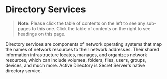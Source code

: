 [title]: # (Directory Services)
[tags]: # (LDAP, directory service)
[priority]: # (1000)

# Directory Services

> **Note:** Please click the table of contents on the left to see any sub-pages to this one. Click the table of contents on the right to see headings on this page.

Directory services are components of network operating systems that map the names of network resources to their network addresses. Their shared information infrastructure locates, manages, and organizes network resources, which can include volumes, folders, files, users, groups, devices, and much more. Active Directory is Secret Server's native directory service.
